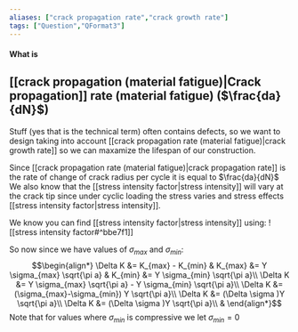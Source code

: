 ```yaml
---
aliases: ["crack propagation rate","crack growth rate"]
tags: ["Question","QFormat3"]
---
```


#### What is
## [[crack propagation (material fatigue)|Crack propagation]] rate (material fatigue) ($\frac{da}{dN}$)

Stuff (yes that is the technical term) often contains defects, so we want to design taking into account [[crack propagation rate (material fatigue)|crack growth rate]] so we can maxamize the lifespan of our construction.

Since [[crack propagation rate (material fatigue)|crack propagation rate]] is the rate of change of crack radius per cycle it is equal to $\frac{da}{dN}$
We also know that the [[stress intensity factor|stress intensity]] will vary at the crack tip since under cyclic loading the stress varies and stress effects [[stress intensity factor|stress intensity]].

We know you can find [[stress intensity factor|stress intensity]] using:
![[stress intensity factor#^bbe7f1]]

So now since we have values of $\sigma_{max}$ and $\sigma_{min}$:
$$\begin{align*}
\Delta K &= K_{max} - K_{min} & K_{max} &= Y \sigma_{max} \sqrt{\pi a} & K_{min} &= Y \sigma_{min} \sqrt{\pi a}\\
\Delta K &= Y \sigma_{max} \sqrt{\pi a} - Y \sigma_{min} \sqrt{\pi a}\\
\Delta K &=  (\sigma_{max}-\sigma_{min}) Y  \sqrt{\pi a}\\
\Delta K &=  (\Delta \sigma )Y  \sqrt{\pi a}\\
\Delta K &=  (\Delta \sigma )Y  \sqrt{\pi a}\\
&
\end{align*}$$
Note that for values where $\sigma_{min}$ is compressive we let $\sigma_{min}=0$
